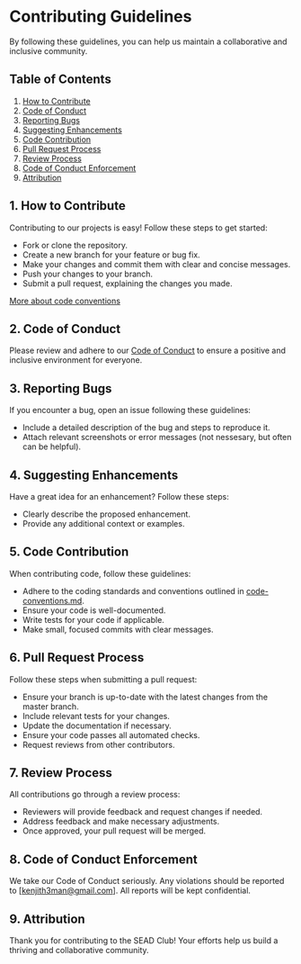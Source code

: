 # Contributing Guidelines

By following these guidelines, you can help us maintain a collaborative and inclusive community.

## Table of Contents

1. [How to Contribute](#how-to-contribute)
2. [Code of Conduct](#code-of-conduct)
3. [Reporting Bugs](#reporting-bugs)
4. [Suggesting Enhancements](#suggesting-enhancements)
5. [Code Contribution](#code-contribution)
6. [Pull Request Process](#pull-request-process)
7. [Review Process](#review-process)
8. [Code of Conduct Enforcement](#code-of-conduct-enforcement)
9. [Attribution](#attribution)

## 1. How to Contribute

Contributing to our projects is easy! Follow these steps to get started:

- Fork or clone the repository.
- Create a new branch for your feature or bug fix.
- Make your changes and commit them with clear and concise messages.
- Push your changes to your branch.
- Submit a pull request, explaining the changes you made.

[More about code conventions](code-conventions.md)

## 2. Code of Conduct

Please review and adhere to our [Code of Conduct](code-of-conduct.md) to ensure a positive and inclusive environment for everyone.

## 3. Reporting Bugs

If you encounter a bug, open an issue following these guidelines:

- Include a detailed description of the bug and steps to reproduce it.
- Attach relevant screenshots or error messages (not nessesary, but often can be helpful).

## 4. Suggesting Enhancements

Have a great idea for an enhancement? Follow these steps:

- Clearly describe the proposed enhancement.
- Provide any additional context or examples.

## 5. Code Contribution

When contributing code, follow these guidelines:

- Adhere to the coding standards and conventions outlined in [code-conventions.md](code-conventions.md).
- Ensure your code is well-documented.
- Write tests for your code if applicable.
- Make small, focused commits with clear messages.

## 6. Pull Request Process

Follow these steps when submitting a pull request:

- Ensure your branch is up-to-date with the latest changes from the master branch.
- Include relevant tests for your changes.
- Update the documentation if necessary.
- Ensure your code passes all automated checks.
- Request reviews from other contributors.

## 7. Review Process

All contributions go through a review process:

- Reviewers will provide feedback and request changes if needed.
- Address feedback and make necessary adjustments.
- Once approved, your pull request will be merged.

## 8. Code of Conduct Enforcement

We take our Code of Conduct seriously. Any violations should be reported to [kenjith3man@gmail.com]. All reports will be kept confidential.

## 9. Attribution

Thank you for contributing to the SEAD Club! Your efforts help us build a thriving and collaborative community.
